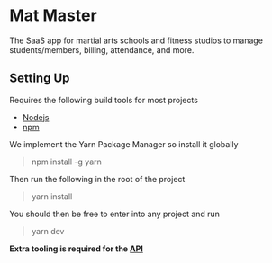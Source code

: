 # Mat Master

The SaaS app for martial arts schools and fitness studios to manage students/members, billing, attendance, and more.

## Setting Up
Requires the following build tools for most projects
- [Nodejs](https://nodejs.org/en/)
- [npm](https://www.npmjs.com/)

We implement the Yarn Package Manager so install it globally
> npm install -g yarn

Then run the following in the root of the project
> yarn install

You should then be free to enter into any project and run
> yarn dev

**Extra tooling is required for the [API](https://github.com/mat-master/mat-master/tree/main/microservices/api/README.md)**
